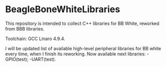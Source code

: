# BeagleBoneWhiteLibraries
This repository is intended to collect C++ libraries for BB White, reworked from BBB libraries.

Toolchain: GCC Linaro 4.9.4.

I will be updated list of available high-level peripheral libraries for BB white every time, when I finish its reworking. Now available next libraries:
-GPIO(test);
-UART(test).
